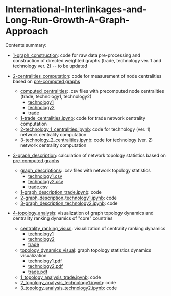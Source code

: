 # International-Interlinkages-and-Long-Run-Growth-A-Graph-Approach

Contents summary:
- [1-graph_construction](https://github.com/anton-koshelev/International-Interlinkages-and-Long-Run-Growth-A-Graph-Approach/tree/main/1-graph_construction): code for raw data pre-processing and construction of directed weighted graphs (trade, technology ver. 1 and technology ver. 2) -- to be updated 

- [2-centralities_computation](https://github.com/anton-koshelev/International-Interlinkages-and-Long-Run-Growth-A-Graph-Approach/tree/main/2-centralities_computation): code for measurement of node centralities based on [pre-computed graphs](https://github.com/anton-koshelev/International-Interlinkages-and-Long-Run-Growth-A-Graph-Approach/tree/main/1-graph_construction)
  - [computed_centralities](https://github.com/anton-koshelev/International-Interlinkages-and-Long-Run-Growth-A-Graph-Approach/tree/main/2-centralities_computation/computed_centralities): .csv files with precomputed node centralities (trade, technology1, technology2)
    - [technology1](https://github.com/anton-koshelev/International-Interlinkages-and-Long-Run-Growth-A-Graph-Approach/tree/main/2-centralities_computation/computed_centralities/technology1)
    - [technology2](https://github.com/anton-koshelev/International-Interlinkages-and-Long-Run-Growth-A-Graph-Approach/tree/main/2-centralities_computation/computed_centralities/technology2)
    - [trade](https://github.com/anton-koshelev/International-Interlinkages-and-Long-Run-Growth-A-Graph-Approach/tree/main/2-centralities_computation/computed_centralities/trade)
  - [1-trade_centralities.ipynb](https://github.com/anton-koshelev/International-Interlinkages-and-Long-Run-Growth-A-Graph-Approach/blob/main/2-centralities_computation/1-trade_centralities.ipynb): code for trade network centrality computation
  - [2-technology_1_centralities.ipynb](https://github.com/anton-koshelev/International-Interlinkages-and-Long-Run-Growth-A-Graph-Approach/blob/main/2-centralities_computation/2-technology_1_centralities.ipynb): code for technology (ver. 1) network centrality computation
  - [3-technology_2_centralities.ipynb](https://github.com/anton-koshelev/International-Interlinkages-and-Long-Run-Growth-A-Graph-Approach/blob/main/2-centralities_computation/3-technology_2_centralities.ipynb): code for technology (ver. 2) network centrality computation

- [3-graph_description](https://github.com/anton-koshelev/International-Interlinkages-and-Long-Run-Growth-A-Graph-Approach/tree/main/3-graph_description): calculation of network topology statistics based on [pre-computed graphs](https://github.com/anton-koshelev/International-Interlinkages-and-Long-Run-Growth-A-Graph-Approach/tree/main/1-graph_construction)
  - [graph_descriptions](https://github.com/anton-koshelev/International-Interlinkages-and-Long-Run-Growth-A-Graph-Approach/tree/main/3-graph_description/graph_descriptions): .csv files with network topology statistics
    - [technology1.csv](https://github.com/anton-koshelev/International-Interlinkages-and-Long-Run-Growth-A-Graph-Approach/blob/main/3-graph_description/graph_descriptions/technology1.csv)
    - [technology2.csv](https://github.com/anton-koshelev/International-Interlinkages-and-Long-Run-Growth-A-Graph-Approach/blob/main/3-graph_description/graph_descriptions/technology2.csv)
    - [trade.csv](https://github.com/anton-koshelev/International-Interlinkages-and-Long-Run-Growth-A-Graph-Approach/blob/main/3-graph_description/graph_descriptions/trade.csv)
  - [1-graph_description_trade.ipynb](https://github.com/anton-koshelev/International-Interlinkages-and-Long-Run-Growth-A-Graph-Approach/blob/main/3-graph_description/1-graph_description_trade.ipynb): code
  - [2-graph_description_technology1.ipynb](https://github.com/anton-koshelev/International-Interlinkages-and-Long-Run-Growth-A-Graph-Approach/blob/main/3-graph_description/2-graph_description_technology1.ipynb): code
  - [3-graph_description_technology2.ipynb](https://github.com/anton-koshelev/International-Interlinkages-and-Long-Run-Growth-A-Graph-Approach/blob/main/3-graph_description/3-graph_description_technology2.ipynb): code

- [4-topology_analysis](https://github.com/anton-koshelev/International-Interlinkages-and-Long-Run-Growth-A-Graph-Approach/tree/main/4-topology_analysis): visualization of graph topology dynamics and centrality ranking dynamics of "core" countries
  - [centrality_ranking_visual](https://github.com/anton-koshelev/International-Interlinkages-and-Long-Run-Growth-A-Graph-Approach/tree/main/4-topology_analysis/centrality_ranking_visual): visualization of centrality ranking dynamics
    - [technology1](https://github.com/anton-koshelev/International-Interlinkages-and-Long-Run-Growth-A-Graph-Approach/tree/main/4-topology_analysis/centrality_ranking_visual/technology1)
    - [technology2](https://github.com/anton-koshelev/International-Interlinkages-and-Long-Run-Growth-A-Graph-Approach/tree/main/4-topology_analysis/centrality_ranking_visual/technology2)
    - [trade](https://github.com/anton-koshelev/International-Interlinkages-and-Long-Run-Growth-A-Graph-Approach/tree/main/4-topology_analysis/centrality_ranking_visual/trade)
  - [topology_dynamics_visual](https://github.com/anton-koshelev/International-Interlinkages-and-Long-Run-Growth-A-Graph-Approach/tree/main/4-topology_analysis/topology_dynamics_visual): graph topology statistics dynamics visualization
    - [technology1.pdf](https://github.com/anton-koshelev/International-Interlinkages-and-Long-Run-Growth-A-Graph-Approach/blob/main/4-topology_analysis/topology_dynamics_visual/technology1.pdf)
    - [technology2.pdf](https://github.com/anton-koshelev/International-Interlinkages-and-Long-Run-Growth-A-Graph-Approach/blob/main/4-topology_analysis/topology_dynamics_visual/technology2.pdf)
    - [trade.pdf](https://github.com/anton-koshelev/International-Interlinkages-and-Long-Run-Growth-A-Graph-Approach/blob/main/4-topology_analysis/topology_dynamics_visual/trade.pdf) 
  - [1_topology_analysis_trade.ipynb](https://github.com/anton-koshelev/International-Interlinkages-and-Long-Run-Growth-A-Graph-Approach/blob/main/4-topology_analysis/1_topology_analysis_trade.ipynb): code
  - [2_topology_analysis_technology1.ipynb](https://github.com/anton-koshelev/International-Interlinkages-and-Long-Run-Growth-A-Graph-Approach/blob/main/4-topology_analysis/2_topology_analysis_technology1.ipynb): code
  - [3_topology_analysis_technology2.ipynb](https://github.com/anton-koshelev/International-Interlinkages-and-Long-Run-Growth-A-Graph-Approach/blob/main/4-topology_analysis/3_topology_analysis_technology2.ipynb): code
